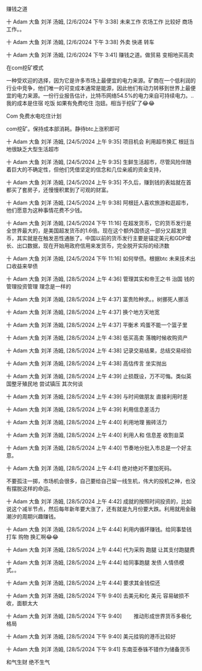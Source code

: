赚钱之道


十 Adam 大鱼 刘洋 汤姆, [2/6/2024 下午 3:38]
未来工作 农场工作 比较好  商场工作。。

十 Adam 大鱼 刘洋 汤姆, [2/6/2024 下午 3:38]
外卖 快递 转车

十 Adam 大鱼 刘洋 汤姆, [2/6/2024 下午 3:41]
赚钱之道。做贸易 变相地买高卖

在com挖矿模式

一种受欢迎的选择，因为它是许多市场上最便宜的电力来源。矿商在一个低利润的行业中竞争，他们唯一的可变成本通常是能源，因此他们有动力转移到世界上最便宜的电力来源。一份行业报告估计，比特币网络54.5%的电力来自可持续电力。..我的成本是住宿 吃饭 如果有免费吃住 泡妞。相当于挖矿了😂😂


Com 免费水电吃住计划

com挖矿。保持成本部消耗。静待btc上涨积即可


十 Adam 大鱼 刘洋 汤姆, [24/5/2024 上午 9:35]
项目机会 利用超市换汇 根廷当地很缺乏大型生活超市

十 Adam 大鱼 刘洋 汤姆, [24/5/2024 上午 9:35]
生鲜生活超市，尽管风险伴随着巨大的不确定性，但他们凭借坚定的信念和几位亲戚的资金支持，

十 Adam 大鱼 刘洋 汤姆, [24/5/2024 上午 9:35]
不久后，赚到钱的表姑就在首都买了套房子，还慢慢积累到了可观的财富。

十 Adam 大鱼 刘洋 汤姆, [24/5/2024 上午 9:38]
阿根廷人喜欢旅游和逛超市，他们愿意为这种事情花费不少钱。


十 Adam 大鱼 刘洋 汤姆, [24/5/2024 下午 11:16]
在超发货币，它的货币发行是全世界最大的，是美国超发货币的1.6倍。现在这个额外国债这一部分又超发货币，其实就是在触发恶性通胀了。中国以前的货币发行主要是锚定美元和GDP增长、出口数据，现在开始用政府信用来发货币，完全脱开实际的经济数

十 Adam 大鱼 刘洋 汤姆, [24/5/2024 下午 11:16]
如何举债。根据btc  未来技术出口收益来举债


十 Adam 大鱼 刘洋 汤姆, [28/5/2024 上午 4:36]
管理其实和帝王之书 治国  钱的管理投资管理  理念是一样的

十 Adam 大鱼 刘洋 汤姆, [28/5/2024 上午 4:37]
富贵险种求。。树挪死人挪活

十 Adam 大鱼 刘洋 汤姆, [28/5/2024 上午 4:37]
换个地方天地宽

十 Adam 大鱼 刘洋 汤姆, [28/5/2024 上午 4:37]
平衡术 鸡蛋不能一个篮子里

十 Adam 大鱼 刘洋 汤姆, [28/5/2024 上午 4:38]
低买高卖  落魄时候收购资产

十 Adam 大鱼 刘洋 汤姆, [28/5/2024 上午 4:38]
记录交易结果，总结交易经验

十 Adam 大鱼 刘洋 汤姆, [28/5/2024 上午 4:38]
高估传言 坐实抛出

十 Adam 大鱼 刘洋 汤姆, [28/5/2024 上午 4:39]
止损既设，万不可悔。类似英国整牙殖民地 尝试镇压 其次何谈

十 Adam 大鱼 刘洋 汤姆, [28/5/2024 上午 4:39]
与时间做朋友  直接利用时差

十 Adam 大鱼 刘洋 汤姆, [28/5/2024 上午 4:39]
利用信息差活力

十 Adam 大鱼 刘洋 汤姆, [28/5/2024 上午 4:40]
利用地理 搬砖活力

十 Adam 大鱼 刘洋 汤姆, [28/5/2024 上午 4:40]
利用人和 信息差 收割韭菜

十 Adam 大鱼 刘洋 汤姆, [28/5/2024 上午 4:40]
节奏地分批入市总是一个好主意。

十 Adam 大鱼 刘洋 汤姆, [28/5/2024 上午 4:41]
绝对绝对不要加死码。

不要孤注一掷，市场机会很多，自己要给自己留一线生机，伟大的投机之神，也没有摆脱这样的命运。

十 Adam 大鱼 刘洋 汤姆, [28/5/2024 上午 4:42]
成就的按照时间投资的，比如说这个减半节点，然后每年新年要大涨了，还有就是九月份要大跌。利用就用金融潮汐的周期兴趣赚钱。

十 Adam 大鱼 刘洋 汤姆, [28/5/2024 上午 4:44]
利用内循环赚钱。给同事垫钱打车 购物  换汇啊😂😂

十 Adam 大鱼 刘洋 汤姆, [28/5/2024 上午 4:44]
代为采购  跑腿  让其支付跑腿费

十 Adam 大鱼 刘洋 汤姆, [28/5/2024 上午 4:44]
给同事跑腿 发债 人情债模式。。

十 Adam 大鱼 刘洋 汤姆, [28/5/2024 上午 4:44]
要求其金钱偿还


十 Adam 大鱼 刘洋 汤姆, [28/5/2024 下午 9:40]
去美元和化 美元 容易破损不收，面额太大

十 Adam 大鱼 刘洋 汤姆, [28/5/2024 下午 9:40]
　　推动形成世界货币多极化格局

十 Adam 大鱼 刘洋 汤姆, [28/5/2024 下午 9:40]
美元挂钩的港币比较好

十 Adam 大鱼 刘洋 汤姆, [28/5/2024 下午 9:41]
东南亚泰铢不错作为储备货币


和气生财  绝不生气
